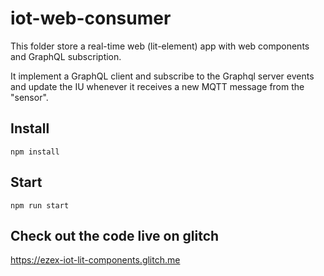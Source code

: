 # iot-web-consumer

This folder store a real-time web (lit-element) app with web components and GraphQL subscription.

It implement a GraphQL client and subscribe to the Graphql server events and update the IU whenever it receives a new MQTT message from the "sensor".
## Install

```
npm install
```

## Start

```
npm run start
```

## Check out the code live on glitch

https://ezex-iot-lit-components.glitch.me